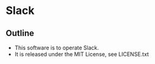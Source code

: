 # Slack

## Outline

- This software is to operate Slack.
- It is released under the MIT License, see LICENSE.txt
